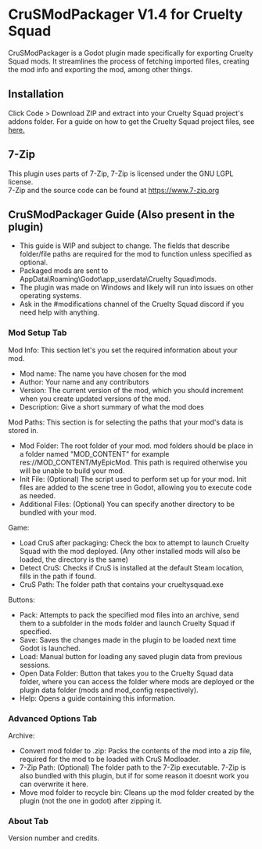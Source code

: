 # CruSModPackager V1.4 for Cruelty Squad
CruSModPackager is a Godot plugin made specifically for exporting Cruelty Squad mods. It streamlines the process of fetching imported files, creating the mod info and exporting the mod, among other things.

## Installation
Click Code > Download ZIP and extract into your Cruelty Squad project's addons folder. For a guide on how to get the Cruelty Squad project files, see [here.](https://hackmd.io/@OsM6oUcXSwG3mLNvTlPMZg/rk56jogV_)

## 7-Zip
This plugin uses parts of 7-Zip, 7-Zip is licensed under the GNU LGPL license.  
7-Zip and the source code can be found at https://www.7-zip.org

## CruSModPackager Guide (Also present in the plugin)

- This guide is WIP and subject to change. The fields that describe folder/file paths are required for the mod to function unless specified as optional.
- Packaged mods are sent to AppData\Roaming\Godot\app_userdata\Cruelty Squad\mods\.
- The plugin was made on Windows and likely will run into issues on other operating systems.
- Ask in the #modifications channel of the Cruelty Squad discord if you need help with anything.
### Mod Setup Tab

Mod Info: This section let's you set the required information about your mod.
- Mod name: The name you have chosen for the mod
- Author: Your name and any contributors
- Version: The current version of the mod, which you should increment when you create updated versions of the mod.
- Description: Give a short summary of what the mod does

Mod Paths: This section is for selecting the paths that your mod's data is stored in.
- Mod Folder: The root folder of your mod. mod folders should be place in a folder named "MOD_CONTENT" for example res://MOD_CONTENT/MyEpicMod. This path is required otherwise you will be unable to build your mod.
- Init File: (Optional) The script used to perform set up for your mod. Init files are added to the scene tree in Godot, allowing you to execute code as needed.
- Additional Files: (Optional) You can specify another directory to be bundled with your mod.

Game:
- Load CruS after packaging: Check the box to attempt to launch Cruelty Squad with the mod deployed. (Any other installed mods will also be loaded, the directory is the same)
- Detect CruS: Checks if CruS is installed at the default Steam location, fills in the path if found.
- CruS Path: The folder path that contains your crueltysquad.exe

Buttons:
- Pack: Attempts to pack the specified mod files into an archive, send them to a subfolder in the mods folder and launch Cruelty Squad if specified.
- Save: Saves the changes made in the plugin to be loaded next time Godot is launched.
- Load: Manual button for loading any saved plugin data from previous sessions.
- Open Data Folder: Button that takes you to the Cruelty Squad data folder, where you can access the folder where mods are deployed or the plugin data folder (mods and mod_config respectively).
- Help: Opens a guide containing this information.

### Advanced Options Tab

Archive:
- Convert mod folder to .zip: Packs the contents of the mod into a zip file, required for the mod to be loaded with CruS Modloader.
- 7-Zip Path: (Optional) The folder path to the 7-Zip executable. 7-Zip is also bundled with this plugin, but if for some reason it doesnt work you can overwrite it here.
- Move mod folder to recycle bin: Cleans up the mod folder created by the plugin (not the one in godot) after zipping it.

### About Tab

Version number and credits.
